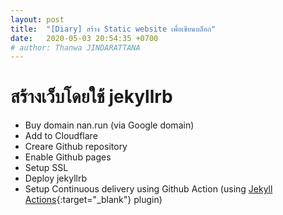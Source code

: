```yaml
---
layout: post
title:  "[Diary] สร้าง Static website เพื่อเขียนบล็อก"
date:   2020-05-03 20:54:35 +0700
# author: Thanwa JINDARATTANA
---
```

# สร้างเว็บโดยใช้ jekyllrb
* Buy domain nan.run (via Google domain)
* Add to Cloudflare
* Creare Github repository
* Enable Github pages
* Setup SSL
* Deploy jekyllrb
* Setup Continuous delivery using Github Action (using [Jekyll Actions](https://github.com/marketplace/actions/jekyll-actions){:target="_blank"} plugin)





